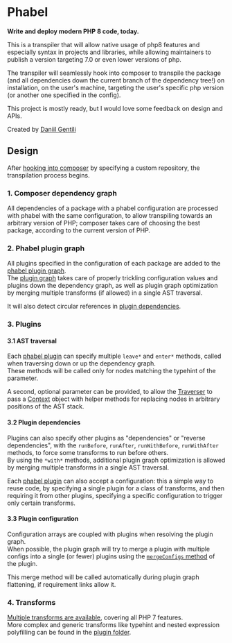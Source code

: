 # Phabel

**Write and deploy modern PHP 8 code, today.**


This is a transpiler that will allow native usage of php8 features and especially syntax in projects and libraries, while allowing maintainers to publish a version targeting 7.0 or even lower versions of php.

The transpiler will seamlessly hook into composer to transpile the package (and all dependencies down the current branch of the dependency tree!) on installation, on the user's machine, targeting the user's specific php version (or another one specified in the config).

This project is mostly ready, but I would love some feedback on design and APIs.

Created by [Daniil Gentili](https://daniil.it)

## Design

After [hooking into composer](https://github.com/danog/phabel/tree/master/src/Composer) by specifying a custom repository, the transpilation process begins.  

### 1. Composer dependency graph

All dependencies of a package with a phabel configuration are processed with phabel with the same configuration, to allow transpiling towards an arbitrary version of PHP; composer takes care of choosing the best package, according to the current version of PHP.  

### 2. Phabel plugin graph

All plugins specified in the configuration of each package are added to the [phabel plugin graph](https://github.com/danog/phabel/blob/master/src/PluginGraph/GraphInternal.php).  
The [plugin graph](https://github.com/danog/phabel/blob/master/src/PluginGraph/GraphInternal.php) takes care of properly trickling configuration values and plugins down the dependency graph, as well as plugin graph optimization by merging multiple transforms (if allowed) in a single AST traversal.  

It will also detect circular references in [plugin dependencies](#3-2-plugin-dependencies).

### 3. Plugins

#### 3.1 AST traversal

Each [phabel plugin](https://github.com/danog/phabel/blob/master/src/PluginInterface.php) can specify multiple `leave*` and `enter*` methods, called when traversing down or up the dependency graph.  
These methods will be called only for nodes matching the typehint of the parameter.  

A second, optional parameter can be provided, to allow the [Traverser](https://github.com/danog/phabel/blob/master/src/Traverser.php) to pass a [Context](https://github.com/danog/phabel/blob/master/src/Context.php) object with helper methods for replacing nodes in arbitrary positions of the AST stack.  

#### 3.2 Plugin dependencies

Plugins can also specify other plugins as "dependencies" or "reverse dependencies", with the `runBefore`, `runAfter`, `runWithBefore`, `runWithAfter` methods, to force some transforms to run before others.  
By using the `*with*` methods, additional plugin graph optimization is allowed by merging multiple transforms in a single AST traversal.  

Each [phabel plugin](https://github.com/danog/phabel/blob/master/src/PluginInterface.php) can also accept a configuration: this a simple way to reuse code, by specifying a single plugin for a class of transforms, and then requiring it from other plugins, specifying a specific configuration to trigger only certain transforms.  

#### 3.3 Plugin configuration

Configuration arrays are coupled with plugins when resolving the plugin graph.  
When possible, the plugin graph will try to merge a plugin with multiple configs into a single (or fewer) plugins using the [`mergeConfigs` method](https://github.com/danog/phabel/blob/master/src/PluginInterface.php) of the plugin.  

This merge method will be called automatically during plugin graph flattening, if requirement links allow it.

### 4. Transforms

[Multiple transforms are available](https://github.com/danog/phabel/tree/master/src/Target), covering all PHP 7 features.  
More complex and generic transforms like typehint and nested expression polyfilling can be found in the [plugin folder](https://github.com/danog/phabel/tree/master/src/Plugin).  
